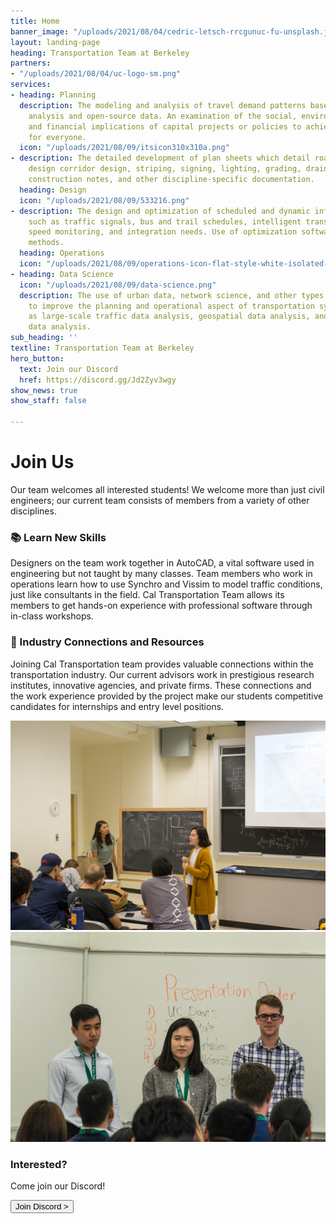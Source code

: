 ```yaml
---
title: Home
banner_image: "/uploads/2021/08/04/cedric-letsch-rrcgunuc-fu-unsplash.jpg"
layout: landing-page
heading: Transportation Team at Berkeley
partners:
- "/uploads/2021/08/04/uc-logo-sm.png"
services:
- heading: Planning
  description: The modeling and analysis of travel demand patterns based on land use
    analysis and open-source data. An examination of the social, environmental, technical,
    and financial implications of capital projects or policies to achieve mobility
    for everyone.
  icon: "/uploads/2021/08/09/itsicon310x310a.png"
- description: The detailed development of plan sheets which detail roadway or urban
    design corridor design, striping, signing, lighting, grading, drainage, geotechnical,
    construction notes, and other discipline-specific documentation.
  heading: Design
  icon: "/uploads/2021/08/09/533216.png"
- description: The design and optimization of scheduled and dynamic infrastructure
    such as traffic signals, bus and trail schedules, intelligent transportation systems,
    speed monitoring, and integration needs. Use of optimization software and analysis
    methods.
  heading: Operations
  icon: "/uploads/2021/08/09/operations-icon-flat-style-white-isolated-symbol-black-your-web-site-design-app-ui-simple-process-vector-illustration-156422564.jpg"
- heading: Data Science
  icon: "/uploads/2021/08/09/data-science.png"
  description: The use of urban data, network science, and other types of analytics
    to improve the planning and operational aspect of transportation systems, such
    as large-scale traffic data analysis, geospatial data analysis, and socio-economic
    data analysis.
sub_heading: ''
textline: Transportation Team at Berkeley
hero_button:
  text: Join our Discord
  href: https://discord.gg/Jd2Zyv3wgy
show_news: true
show_staff: false

---
```

# Join Us

Our team welcomes all interested students! We welcome more than just civil engineers; our current team consists of members from a variety of other disciplines.

### 📚 Learn New Skills

Designers on the team work together in AutoCAD, a vital software used in engineering but not taught by many classes. Team members who work in operations learn how to use Synchro and Vissim to model traffic conditions, just like consultants in the field. Cal Transportation Team allows its members to get hands-on experience with professional software through in-class workshops.

### 💼 Industry Connections and Resources

Joining Cal Transportation team provides valuable connections within the transportation industry. Our current advisors work in prestigious research institutes, innovative agencies, and private firms. These connections and the work experience provided by the project make our students competitive candidates for internships and entry level positions.

<div class="grid grid-cols-2 gap-2 pt-8">
  <img src="/uploads/2021/08/04/IMG_6042.jpg" alt="Transportation Team presenter in front of blackboard, giving a presentation on traffic signals" />
  <img src="/uploads/2021/08/04/DSC_0761.jpg" alt="Transportation Team at Berkeley, giving a presentation in front of transit professionals during a competition with other universities" />
</div>

### Interested?

Come join our Discord!

<a href="https://discord.gg/Jd2Zyv3wgy">
  <button class="px-6 py-4 bg-blue-600 hover:bg-blue-500 text-gray-200 rounded">Join Discord ></button>
</a>